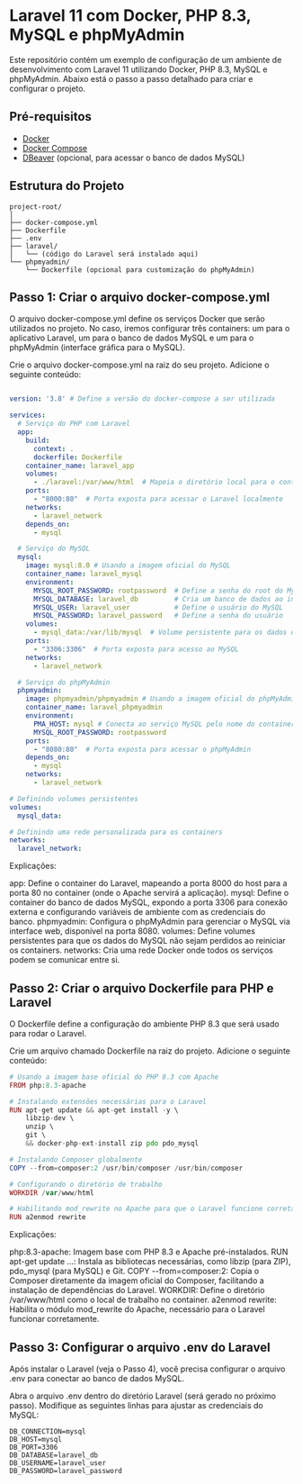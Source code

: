 # Laravel 11 com Docker, PHP 8.3, MySQL e phpMyAdmin

Este repositório contém um exemplo de configuração de um ambiente de desenvolvimento com Laravel 11 utilizando Docker, PHP 8.3, MySQL e phpMyAdmin. Abaixo está o passo a passo detalhado para criar e configurar o projeto.

## Pré-requisitos

- [Docker](https://www.docker.com/get-started)
- [Docker Compose](https://docs.docker.com/compose/install/)
- [DBeaver](https://dbeaver.io/) (opcional, para acessar o banco de dados MySQL)

## Estrutura do Projeto

```plaintext
project-root/
│
├── docker-compose.yml
├── Dockerfile
├── .env
├── laravel/
│   └── (código do Laravel será instalado aqui)
└── phpmyadmin/
    └── Dockerfile (opcional para customização do phpMyAdmin)
```

## Passo 1: Criar o arquivo docker-compose.yml
O arquivo docker-compose.yml define os serviços Docker que serão utilizados no projeto. No caso, iremos configurar três containers: um para o aplicativo Laravel, um para o banco de dados MySQL e um para o phpMyAdmin (interface gráfica para o MySQL).

Crie o arquivo docker-compose.yml na raiz do seu projeto.
Adicione o seguinte conteúdo:

```yaml

version: '3.8' # Define a versão do docker-compose a ser utilizada

services:
  # Serviço do PHP com Laravel
  app:
    build:
      context: .
      dockerfile: Dockerfile
    container_name: laravel_app
    volumes:
      - ./laravel:/var/www/html  # Mapeia o diretório local para o container
    ports:
      - "8000:80"  # Porta exposta para acessar o Laravel localmente
    networks:
      - laravel_network
    depends_on:
      - mysql

  # Serviço do MySQL
  mysql:
    image: mysql:8.0 # Usando a imagem oficial do MySQL
    container_name: laravel_mysql
    environment:
      MYSQL_ROOT_PASSWORD: rootpassword  # Define a senha do root do MySQL
      MYSQL_DATABASE: laravel_db         # Cria um banco de dados ao iniciar o container
      MYSQL_USER: laravel_user           # Define o usuário do MySQL
      MYSQL_PASSWORD: laravel_password   # Define a senha do usuário
    volumes:
      - mysql_data:/var/lib/mysql  # Volume persistente para os dados do MySQL
    ports:
      - "3306:3306"  # Porta exposta para acesso ao MySQL
    networks:
      - laravel_network

  # Serviço do phpMyAdmin
  phpmyadmin:
    image: phpmyadmin/phpmyadmin # Usando a imagem oficial do phpMyAdmin
    container_name: laravel_phpmyadmin
    environment:
      PMA_HOST: mysql # Conecta ao serviço MySQL pelo nome do container
      MYSQL_ROOT_PASSWORD: rootpassword
    ports:
      - "8080:80"  # Porta exposta para acessar o phpMyAdmin
    depends_on:
      - mysql
    networks:
      - laravel_network

# Definindo volumes persistentes
volumes:
  mysql_data:

# Definindo uma rede personalizada para os containers
networks:
  laravel_network:

```

Explicações:

app: Define o container do Laravel, mapeando a porta 8000 do host para a porta 80 no container (onde o Apache servirá a aplicação).
mysql: Define o container do banco de dados MySQL, expondo a porta 3306 para conexão externa e configurando variáveis de ambiente com as credenciais do banco.
phpmyadmin: Configura o phpMyAdmin para gerenciar o MySQL via interface web, disponível na porta 8080.
volumes: Define volumes persistentes para que os dados do MySQL não sejam perdidos ao reiniciar os containers.
networks: Cria uma rede Docker onde todos os serviços podem se comunicar entre si.


## Passo 2: Criar o arquivo Dockerfile para PHP e Laravel
O Dockerfile define a configuração do ambiente PHP 8.3 que será usado para rodar o Laravel.

Crie um arquivo chamado Dockerfile na raiz do projeto.
Adicione o seguinte conteúdo:
```php
# Usando a imagem base oficial do PHP 8.3 com Apache
FROM php:8.3-apache

# Instalando extensões necessárias para o Laravel
RUN apt-get update && apt-get install -y \
    libzip-dev \
    unzip \
    git \
    && docker-php-ext-install zip pdo pdo_mysql

# Instalando Composer globalmente
COPY --from=composer:2 /usr/bin/composer /usr/bin/composer

# Configurando o diretório de trabalho
WORKDIR /var/www/html

# Habilitando mod_rewrite no Apache para que o Laravel funcione corretamente
RUN a2enmod rewrite
```

Explicações:

php:8.3-apache: Imagem base com PHP 8.3 e Apache pré-instalados.
RUN apt-get update ...: Instala as bibliotecas necessárias, como libzip (para ZIP), pdo_mysql (para MySQL) e Git.
COPY --from=composer:2: Copia o Composer diretamente da imagem oficial do Composer, facilitando a instalação de dependências do Laravel.
WORKDIR: Define o diretório /var/www/html como o local de trabalho no container.
a2enmod rewrite: Habilita o módulo mod_rewrite do Apache, necessário para o Laravel funcionar corretamente.

## Passo 3: Configurar o arquivo .env do Laravel
Após instalar o Laravel (veja o Passo 4), você precisa configurar o arquivo .env para conectar ao banco de dados MySQL.

Abra o arquivo .env dentro do diretório Laravel (será gerado no próximo passo).
Modifique as seguintes linhas para ajustar as credenciais do MySQL:

```env
DB_CONNECTION=mysql
DB_HOST=mysql
DB_PORT=3306
DB_DATABASE=laravel_db
DB_USERNAME=laravel_user
DB_PASSWORD=laravel_password
```

